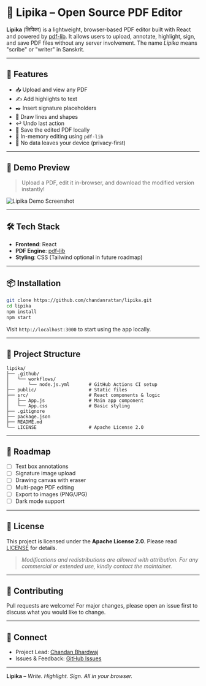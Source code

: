 # 📝 Lipika – Open Source PDF Editor

**Lipika** (लिपिका) is a lightweight, browser-based PDF editor built with React and powered by [pdf-lib](https://pdf-lib.js.org/). It allows users to upload, annotate, highlight, sign, and save PDF files without any server involvement. The name _Lipika_ means "scribe" or "writer" in Sanskrit.

---

## 🚀 Features

- 📥 Upload and view any PDF
- ✍️ Add highlights to text
- ✒️ Insert signature placeholders
- 🎨 Draw lines and shapes
- ↩️ Undo last action
- 💾 Save the edited PDF locally
- 🧠 In-memory editing using `pdf-lib`
- 🔐 No data leaves your device (privacy-first)

---

## 📸 Demo Preview

> Upload a PDF, edit it in-browser, and download the modified version instantly!

![Lipika Demo Screenshot](./screenshot.png) <!-- Add screenshot in repo -->

---

## 🛠 Tech Stack

- **Frontend**: React
- **PDF Engine**: [pdf-lib](https://pdf-lib.js.org/)
- **Styling**: CSS (Tailwind optional in future roadmap)

---

## 📦 Installation

```bash
git clone https://github.com/chandanrattan/lipika.git
cd lipika
npm install
npm start
```

Visit `http://localhost:3000` to start using the app locally.

---

## 📁 Project Structure

```
lipika/
├── .github/
│   └── workflows/
│       └── node.js.yml       # GitHub Actions CI setup
├── public/                   # Static files
├── src/                      # React components & logic
│   ├── App.js                # Main app component
│   └── App.css               # Basic styling
├── .gitignore
├── package.json
├── README.md
└── LICENSE                   # Apache License 2.0
```

---

## 📌 Roadmap

- [ ] Text box annotations
- [ ] Signature image upload
- [ ] Drawing canvas with eraser
- [ ] Multi-page PDF editing
- [ ] Export to images (PNG/JPG)
- [ ] Dark mode support

---

## 📄 License

This project is licensed under the **Apache License 2.0**. Please read [LICENSE](./LICENSE) for details.

> _Modifications and redistributions are allowed with attribution. For any commercial or extended use, kindly contact the maintainer._

---

## 🤝 Contributing

Pull requests are welcome! For major changes, please open an issue first to discuss what you would like to change.

---

## 💬 Connect

- Project Lead: [Chandan Bhardwaj](https://github.com/chandanrattan)
- Issues & Feedback: [GitHub Issues](https://github.com/chandanrattan/lipika/issues)

---

**Lipika** – _Write. Highlight. Sign. All in your browser._
